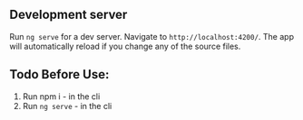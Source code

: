 ## Development server

Run `ng serve` for a dev server. Navigate to `http://localhost:4200/`. The app will automatically reload if you change any of the source files.

## Todo Before Use:

1. Run npm i - in the cli
2. Run `ng serve` - in the cli
